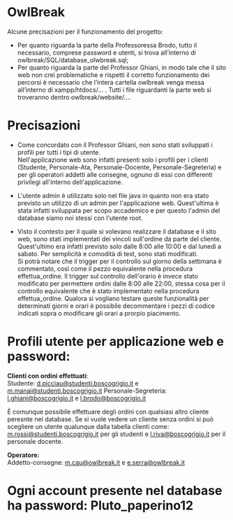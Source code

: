 # OwlBreak
Alcune precisazioni per il funzionamento del progetto:  
* Per quanto riguarda la parte della Professoressa Brodo, tutto il necessario, comprese password e utenti, si trova all’interno di owlbreak/SQL/database_olwbreak.sql;  
* Per quanto riguarda la parte del Professor Ghiani, in modo tale che il sito web non crei problematiche e rispetti il corretto funzionamento dei percorsi è necessario che l’intera cartella owlbreak venga messa all’interno di xampp/htdocs/… .
Tutti i file riguardanti la parte web si troveranno dentro owlbreak/website/….

# Precisazioni
* Come concordato con il Professor Ghiani, non sono stati sviluppati i profili per tutti i tipi di utente.  
  Nell'applicazione web sono infatti presenti solo i profili per i clienti (Studente, Personale-Ata, Personale-Docente, Personale-Segreteria) e per gli operatori addetti alle consegne, ognuno di essi con differenti privilegi all'interno dell'applicazione.

* L'utente admin è utilizzato solo nel file java in quanto non era stato previsto un utilizzo di un admin per l'applicazione web. 
  Quest'ultima è stata infatti sviluppata per scopo accademico e per questo l'admin del database siamo noi stessi con l'utente root.

* Visto il contesto per il quale si volevano realizzare il database e il sito web, sono stati implementati dei vincoli sull'ordine da parte del cliente.  
  Quest'ultimo era infatti previsto solo dalle 8:00 alle 10:00 e dal lunedì a sabato. Per semplicità e comodità di test, sono stati modificati.  
  Si potrà notare che il trigger per il controllo sul giorno della settimana è commentato, così come il pezzo equivalente nella procedura effettua_ordine.
  Il trigger sul controllo dell'orario è invece stato modificato per permettere ordini dalle 8:00 alle 22:00, stessa cosa per il controllo equivalente che è stato implementato nella procedura effettua_ordine. 
  Qualora si vogliano testare queste funzionalità per determinati giorni e orari è possibile decommentare i pezzi di codice indicati sopra o modificare gli orari a prorpio piacimento. 
  
# Profili utente per applicazione web e password:
**Clienti con ordini effettuati**:  
Studente: d.picciau@studenti.boscogrigio.it e m.manai@studenti.boscogrigio.it
Personale-Segreteria: l.ghiani@boscogrigio.it e l.brodo@boscogrigio.it  

È comunque possibile effettuare degli ordini con qualsiasi altro cliente peresnte nel database.
Se si vuole vedere un cliente senza ordini si può scegliere un utente qualunque dalla tabella clienti come:   
m.rossi@studenti.boscogrigio.it per gli studenti e l.riva@boscogrigio.it per il personale docente.

**Operatore:**   
Addetto-consegne: m.cau@owlbreak.it e e.serra@owlbreak.it
  
# Ogni account presente nel database ha password: Pluto_paperino12


